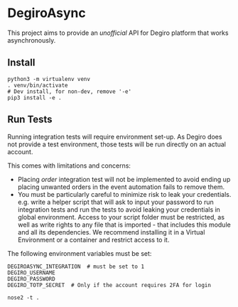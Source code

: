 # DegiroAsync

This project aims to provide an *unofficial* API for Degiro platform that works
asynchronously.

## Install

```
python3 -m virtualenv venv
. venv/bin/activate
# Dev install, for non-dev, remove '-e'
pip3 install -e .
```

## Run Tests
Running integration tests will require environment set-up. As Degiro does not
provide a test environment, those tests will be run directly on an actual 
account.

This comes with limitations and concerns:
- Placing *order* integration test will not be implemented to avoid ending up placing
unwanted orders in the event automation fails to remove them.
- You must be particularly careful to minimize risk to leak your credentials.
  e.g. write a helper script that will ask to input your password to run integration tests and run the tests to avoid leaking your credentials in global environment.
  Access to your script folder must be restricted, as well as write rights to
  any file that is imported - that includes this module and all its dependencies.
  We recommend installing it in a Virtual Environment or a container and restrict
  access to it.

The following environment variables must be set:
```
DEGIROASYNC_INTEGRATION  # must be set to 1
DEGIRO_USERNAME
DEGIRO_PASSWORD
DEGIRO_TOTP_SECRET  # Only if the account requires 2FA for login

```


```
nose2 -t .
```
